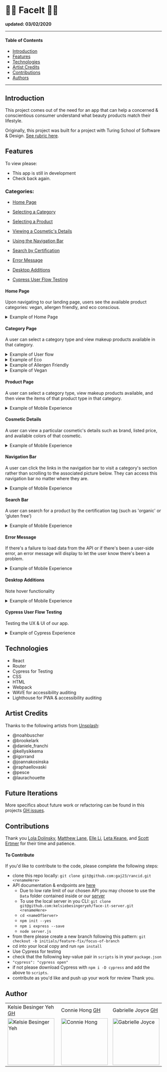 # 💄🌱 FaceIt 🐰💄
__updated: 03/02/2020__

---
#### Table of Contents
- [Introduction](#Introduction)
- [Features](#Features)
- [Technologies](#Techologies)
- [Artist Credits](#Artist-Credits)
- [Contributions](#Contributions)
- [Authors](#Authors)
---
## Introduction

This project comes out of the need for an app that can help a concerned & conscientious consumer understand what beauty products match their lifestyle.

Originally, this project was built for a project with Turing School of Software & Design. [See rubric here](https://frontend.turing.io/projects/module-3/stretch.html).

## Features

To view please:
- This app is still in development
- Check back again.

### Categories:
- [Home Page](#Home-Page)

- [Selecting a Category](#Category-Page)

- [Selecting a Product](#Product-Page)

- [Viewing a Cosmetic's Details](#Cosmetic-Details)

- [Using the Navigation Bar](#Navigation-Bar)

- [Search by Certification](#Search-Bar)

- [Error Message](#Error-Message)

- [Desktop Additions](#Desktop-View)

- [Cypress User Flow Testing](#Cypress-User-Flow-Testing)

#### Home Page
Upon navigating to our landing page, users see the available product categories: vegan, allergen friendly, and eco conscious.

<details>
<summary>Example of Home Page</summary>
<br>
 <img width="283" alt="static home page interaction" src="https://imgur.com/j9fLUoC">

 <img width="283" alt="home page gif" src="https://media.giphy.com/media/JkYD0SY27cAwdGcZht/giphy.gif">
</details>

#### Category Page
A user can select a category type and view makeup products available in that category.

<details>
<summary>Example of User flow</summary>
<br>
<img width="283" alt="eco page interaction" src="https://media.giphy.com/media/tNlGDjgYWICaJRQfVH/giphy.gif">
</details>

<details>
<summary>Example of Eco</summary>
<br>
<img width="283" alt="static eco page interaction" src="https://imgur.com/yrAz4JX">
</details>

<details>
<summary>Example of Allergen Friendly</summary>
<br>
<img width="283" alt="static allergen friendly category page interaction" src="https://imgur.com/SIWASk7">
</details>

<details>
<summary>Example of Vegan</summary>
<br>
<img width="283" alt="static vegan page interaction" src="https://imgur.com/yGxCWoU">
</details>

#### Product Page
A user can select a category type, view makeup products available, and then view the items of that product type in that category.

<details>
<summary>Example of Mobile Experience</summary>
<br>
<img width="283" alt="Product page interaction" src="" />
</details>


#### Cosmetic Details
A user can view a particular cosmetic's details such as brand, listed price, and available colors of that cosmetic.

<details>
<summary>Example of Mobile Experience</summary>
<br>
<img width="283" alt="viewing cosmetic details" src="" />
</details>

#### Navigation Bar
A user can click the links in the navigation bar to visit a category's section rather than scrolling to the associated picture below. They can access this navigation bar no matter where they are.

<details>
<summary>Example of Mobile Experience</summary>
<br>
<img width="283" alt="using the navigation bar to go to different categories" src="" />
</details>

#### Search Bar
A user can search for a product by the certification tag (such as 'organic' or 'gluten free')

<details>
<summary>Example of Mobile Experience</summary>
<br>
<img width="283" alt="using the navigation bar to search" src="" />
</details>

#### Error Message
If there's a failure to load data from the API or if there's been a user-side error, an error message will display to let the user know there's been a problem.

<details>
<summary>Example of Mobile Experience</summary>
<br>
<img width="283" alt="error message" src="" />
</details>

#### Desktop Additions
Note hover functionality

<details>
<summary>Example of Mobile Experience</summary>
<br>
<img width="283" alt="desktop hover abilities" src="" />
</details>

#### Cypress User Flow Testing
Testing the UX & UI of our app.

<details>
<summary>Example of Cypress Experience</summary>
<br>
<img width="600" alt="testing user flow in cypress" src="https://media.giphy.com/media/P4NhDLMlkXlcwAKIcE/giphy.gif">
</details>

## Technologies
- React
- Router
- Cypress for Testing
- CSS
- HTML
- Webpack
- WAVE for accessibility auditing
- Lighthouse for PWA & accessibility auditing

## Artist Credits
Thanks to the following artists from [Unsplash](https://unsplash.com/):
- @noahbuscher
- @brookelark
- @daniele_franchi
- @kellysikkema
- @igorrand
- @joannakosinska
- @raphaellovaski
- @pesce
- @laurachouette

## Future Iterations

More specifics about future work or refactoring can be found in this projects [GH issues](https://github.com/gaj23/face-it/issues).

## Contributions

Thank you <a href="https://github.com/lo-la-do-li">Lola Dolinsky</a>, <a href="https://github.com/GreyMatteOr" target="_blank">Matthew Lane</a>, <a href="https://github.com/yiranli624" target="_blank">Elle Li</a>, <a href="https://github.com/letakeane" target="_blank">Leta Keane</a>, and <a href="https://github.com/sertmer" target="_blank">Scott Ertmer</a> for their time and patience.

#### To Contribute
If you'd like to contribute to the code, please complete the following steps:
- clone this repo locally: `git clone git@github.com:gaj23/rancid.git <renameHere>`
- API documentation & endpoints are [here](https://makeup-api.herokuapp.com/)
  - Due to low rate limit of our chosen API you may choose to use the `Data` folder contained inside or our [server](https://github.com/kelsiebesingeryeh/face-it-server)
  - To use the local server in you CLI: `git clone git@github.com:kelsiebesingeryeh/face-it-server.git <renameHere>`
  - `cd <nameOfServer>`
  - `npm init --yes`
  - `npm i express --save`
  - `node server.js`
- from there please create a new branch following this pattern: `git checkout -b initials/feature-fix/focus-of-branch`
- cd into your local copy and run `npm install`
- Use Cypress for testing
 - check that the following key-value pair in `scripts` is in your `package.json`
 - `"cypress": "cypress open"`
 - if not please download Cypress with `npm i -D cypress` and add the above to `scripts`.
- contribute as you'd like and push up your work for review
Thank you.

## Author
<table>
    <tr>
        <td> Kelsie Besinger Yeh <a href="https://github.com/kelsiebesingeryeh">GH</td>
        <td> Connie Hong <a href="https://github.com/conconartist">GH</td>
        <td> Gabrielle Joyce <a href="https://github.com/gaj23">GH</td>
    </tr>
    <td><img src="https://avatars.githubusercontent.com/u/66699027?s=400&u=d42fb1a3e7238d769ea9a7b1cea57c17a6d53ed2&v=4" alt="Kelsie Besinger Yeh" width="150" height="auto" /></td>
    <td><img src="https://avatars.githubusercontent.com/u/67291333?s=400&u=d69914a734d609cf34dd7c65d185d9380b2a4d46&v=4" alt="Connie Hong" width="150" height="auto" /></td>
    <td><img src="https://avatars1.githubusercontent.com/u/68332132?s=460&u=a54dd9d3eede7c5ae0704846c510001c89dc88f7&v=4" alt="Gabrielle Joyce"
 width="150" height="auto" /></td>
</table>
